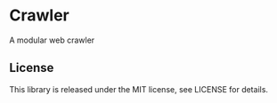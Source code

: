 # Crawler
A modular web crawler

## License
This library is released under the MIT license, see LICENSE for details.
